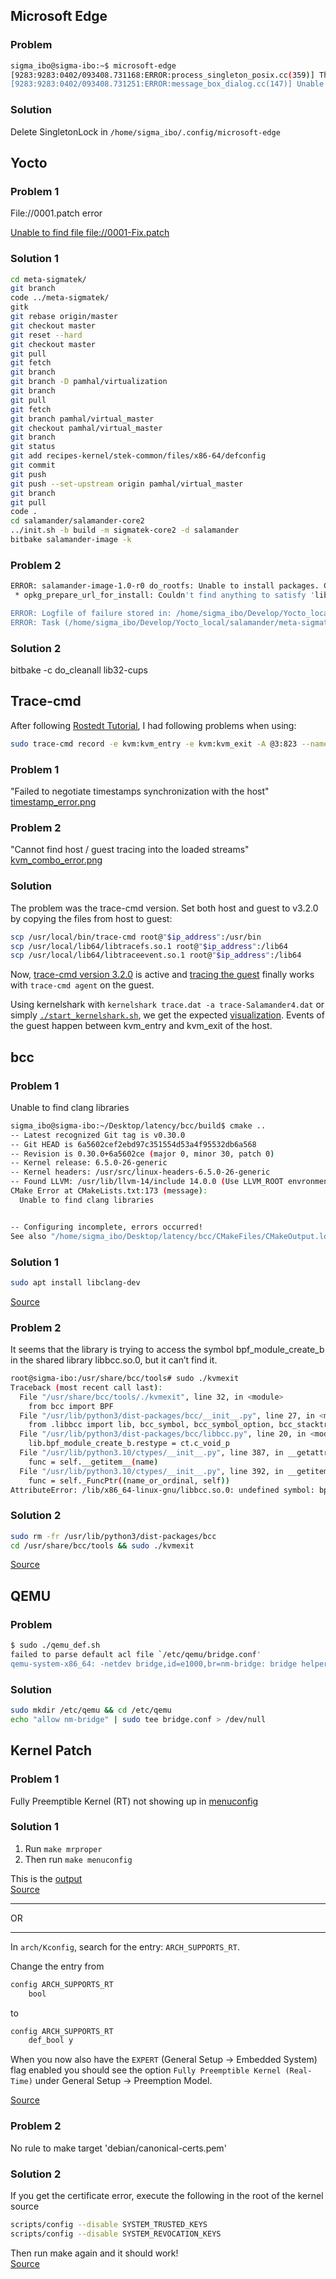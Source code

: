 ## Microsoft Edge
### Problem
```bash
sigma_ibo@sigma-ibo:~$ microsoft-edge
[9283:9283:0402/093408.731168:ERROR:process_singleton_posix.cc(359)] This profile appears to be in use by another Microsoft Edge process (2953) on another computer (localhost.localdomain). Microsoft Edge has locked this profile to prevent corruption. If you're sure no other processes are using this profile, you can unlock it and relaunch Microsoft Edge.
[9283:9283:0402/093408.731251:ERROR:message_box_dialog.cc(147)] Unable to show a dialog outside the UI thread message loop: Microsoft Edge - This profile appears to be in use by another Microsoft Edge process (2953) on another computer (localhost.localdomain). Microsoft Edge has locked this profile to prevent corruption. If you're sure no other processes are using this profile, you can unlock it and relaunch Microsoft Edge.
```

### Solution
Delete SingletonLock in `/home/sigma_ibo/.config/microsoft-edge`



## Yocto 
### Problem 1
File://0001.patch error

[Unable to find file file://0001-Fix.patch](../resources/images/yocto/0001patch.png)

### Solution 1
```bash
cd meta-sigmatek/
git branch
code ../meta-sigmatek/
gitk
git rebase origin/master
git checkout master
git reset --hard
git checkout master
git pull
git fetch
git branch
git branch -D pamhal/virtualization
git branch
git pull
git fetch
git branch pamhal/virtual_master
git checkout pamhal/virtual_master
git branch
git status
git add recipes-kernel/stek-common/files/x86-64/defconfig
git commit
git push
git push --set-upstream origin pamhal/virtual_master
git branch
git pull
code .
cd salamander/salamander-core2
../init.sh -b build -m sigmatek-core2 -d salamander
bitbake salamander-image -k
```

### Problem 2
```bash
ERROR: salamander-image-1.0-r0 do_rootfs: Unable to install packages. Command '/home/sigma_ibo/Develop/Yocto_local/salamander/salamander-core2/build/tmp/work/sigmatek_core2-sigmatek-linux/salamander-image/1.0-r0/recipe-sysroot-native/usr/bin/opkg --volatile-cache -f /home/sigma_ibo/Develop/Yocto_local/salamander/salamander-core2/build/tmp/work/sigmatek_core2-sigmatek-linux/salamander-image/1.0-r0/opkg.conf -t /home/sigma_ibo/Develop/Yocto_local/salamander/salamander-core2/build/tmp/work/sigmatek_core2-sigmatek-linux/salamander-image/1.0-r0/temp/ipktemp/ -o /home/sigma_ibo/Develop/Yocto_local/salamander/salamander-core2/build/tmp/work/sigmatek_core2-sigmatek-linux/salamander-image/1.0-r0/rootfs  --force_postinstall --prefer-arch-to-version --no-install-recommends  --force-maintainer --force-overwrite install cups-locale-en lib32-cups-locale-en' returned 255:
 * opkg_prepare_url_for_install: Couldn't find anything to satisfy 'lib32-cups-locale-en'.

ERROR: Logfile of failure stored in: /home/sigma_ibo/Develop/Yocto_local/salamander/salamander-core2/build/tmp/work/sigmatek_core2-sigmatek-linux/salamander-image/1.0-r0/temp/log.do_rootfs.76045
ERROR: Task (/home/sigma_ibo/Develop/Yocto_local/salamander/meta-sigmatek/recipes-sigmatek/images/salamander-image.bb:do_rootfs) failed with exit code '1'
```

### Solution 2
bitbake -c do_cleanall lib32-cups

## Trace-cmd 
After following <a href="https://rostedt.org/host-guest-tutorial/" target="_blank">Rostedt Tutorial</a>, I had following problems when using: 
```bash
sudo trace-cmd record -e kvm:kvm_entry -e kvm:kvm_exit -A @3:823 --name Salamander4 -e all
```
### Problem 1  
"Failed to negotiate timestamps synchronization with the host"
[timestamp_error.png](../resources/images/trace-cmd/timestamp_error.png)

### Problem 2
"Cannot find host / guest tracing into the loaded streams" [kvm_combo_error.png](../resources/images/trace-cmd/kvm_combo_error.png)

### Solution
The problem was the trace-cmd version. Set both host and guest to v3.2.0 by copying the files from host to guest:
```bash
scp /usr/local/bin/trace-cmd root@"$ip_address":/usr/bin
scp /usr/local/lib64/libtracefs.so.1 root@"$ip_address":/lib64
scp /usr/local/lib64/libtraceevent.so.1 root@"$ip_address":/lib64
```
Now, [trace-cmd version 3.2.0](../resources/images/trace-cmd/trace-cmd_version3.2.0.png) is active and [tracing the guest](../resources/images/trace-cmd/time_sync.png) finally works with `trace-cmd agent` on the guest.

Using kernelshark with `kernelshark trace.dat -a trace-Salamander4.dat` or simply [`./start_kernelshark.sh`](../sigmatek/trace-cmd/virtualization/taskset/start_kernelshark.sh), we get the expected [visualization](../resources/images/trace-cmd/kernelshark/kernelshark_combo.png). Events of the guest happen between kvm_entry and kvm_exit of the host.



## bcc
### Problem 1
Unable to find clang libraries
```bash
sigma_ibo@sigma-ibo:~/Desktop/latency/bcc/build$ cmake ..
-- Latest recognized Git tag is v0.30.0
-- Git HEAD is 6a5602cef2ebd97c351554d53a4f95532db6a568
-- Revision is 0.30.0+6a5602ce (major 0, minor 30, patch 0)
-- Kernel release: 6.5.0-26-generic
-- Kernel headers: /usr/src/linux-headers-6.5.0-26-generic
-- Found LLVM: /usr/lib/llvm-14/include 14.0.0 (Use LLVM_ROOT envronment variable for another version of LLVM)
CMake Error at CMakeLists.txt:173 (message):
  Unable to find clang libraries


-- Configuring incomplete, errors occurred!
See also "/home/sigma_ibo/Desktop/latency/bcc/CMakeFiles/CMakeOutput.log".
```

### Solution 1
```bash
sudo apt install libclang-dev
```
[Source](https://askubuntu.com/questions/1220739/llvm-dev-package-missing-libclangbasic)


### Problem 2
It seems that the library is trying to access the symbol bpf_module_create_b in the shared library libbcc.so.0, but it can’t find it.
```bash
root@sigma-ibo:/usr/share/bcc/tools# sudo ./kvmexit
Traceback (most recent call last):
  File "/usr/share/bcc/tools/./kvmexit", line 32, in <module>
    from bcc import BPF
  File "/usr/lib/python3/dist-packages/bcc/__init__.py", line 27, in <module>
    from .libbcc import lib, bcc_symbol, bcc_symbol_option, bcc_stacktrace_build_id, _SYM_CB_TYPE
  File "/usr/lib/python3/dist-packages/bcc/libbcc.py", line 20, in <module>
    lib.bpf_module_create_b.restype = ct.c_void_p
  File "/usr/lib/python3.10/ctypes/__init__.py", line 387, in __getattr__
    func = self.__getitem__(name)
  File "/usr/lib/python3.10/ctypes/__init__.py", line 392, in __getitem__
    func = self._FuncPtr((name_or_ordinal, self))
AttributeError: /lib/x86_64-linux-gnu/libbcc.so.0: undefined symbol: bpf_module_create_b
```

### Solution 2
```bash
sudo rm -fr /usr/lib/python3/dist-packages/bcc
cd /usr/share/bcc/tools && sudo ./kvmexit
```
[Source](https://github.com/iovisor/bcc/issues/4583)

## QEMU
### Problem
```bash
$ sudo ./qemu_def.sh 
failed to parse default acl file `/etc/qemu/bridge.conf'
qemu-system-x86_64: -netdev bridge,id=e1000,br=nm-bridge: bridge helper failed
```

### Solution
```bash
sudo mkdir /etc/qemu && cd /etc/qemu 
echo "allow nm-bridge" | sudo tee bridge.conf > /dev/null
```

## Kernel Patch
### Problem 1
Fully Preemptible Kernel (RT) not showing up in [menuconfig](../sigmatek/latency_reduction/kernel-patch/no_fully_rt.png)  

### Solution 1
1) Run `make mrproper`  
2) Then run `make menuconfig`  

This is the [output](../sigmatek/latency_reduction/kernel-patch/fully_rt.png)  
[Source](https://unix.stackexchange.com/questions/616621/real-time-patch-on-linux-5-9-1-does-not-show-fully-preemptible-option-for-arm64)

<hr>
OR 
<hr>

In `arch/Kconfig`, search for the entry: `ARCH_SUPPORTS_RT`. 

Change the entry from

```bash
config ARCH_SUPPORTS_RT
    bool
```
to
```bash
config ARCH_SUPPORTS_RT
    def_bool y
```
When you now also have the `EXPERT` (General Setup -> Embedded System) flag enabled you should see the option `Fully Preemptible Kernel (Real-Time)` under General Setup -> Preemption Model.

[Source](https://unix.stackexchange.com/questions/582075/trouble-selecting-fully-preemptible-kernel-real-time-when-configuring-compil
)



### Problem 2
No rule to make target 'debian/canonical-certs.pem'

### Solution 2
If you get the certificate error, execute the following in the root of the kernel source
```bash
scripts/config --disable SYSTEM_TRUSTED_KEYS
scripts/config --disable SYSTEM_REVOCATION_KEYS
```
Then run make again and it should work!  
[Source](https://stackoverflow.com/questions/67670169/compiling-kernel-gives-error-no-rule-to-make-target-debian-certs-debian-uefi-ce)

## 